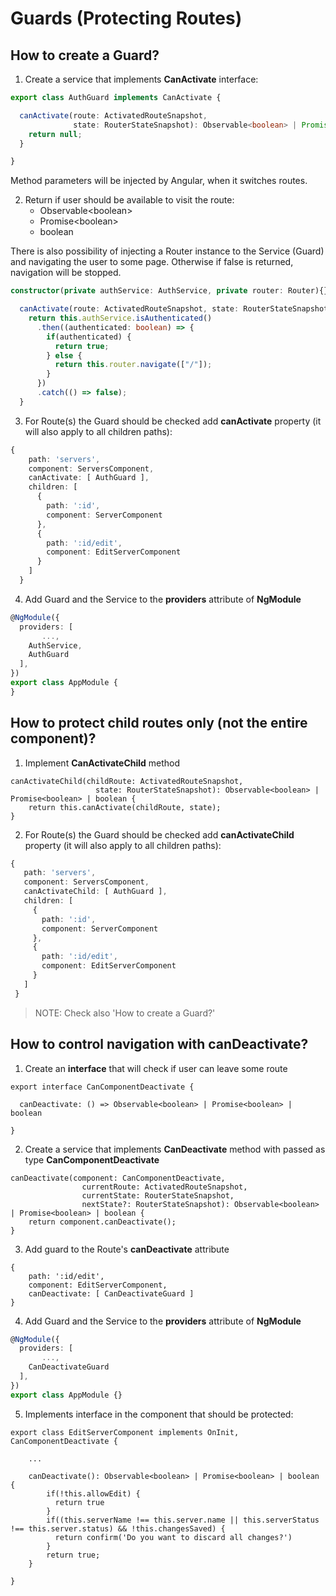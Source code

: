 # Guards (Protecting Routes)

## How to create a Guard?

1. Create a service that implements **CanActivate** interface:

```typescript
export class AuthGuard implements CanActivate {

  canActivate(route: ActivatedRouteSnapshot,
              state: RouterStateSnapshot): Observable<boolean> | Promise<boolean> | boolean {
    return null;
  }

}
```

Method parameters will be injected by Angular, when it switches routes.

2. Return if user should be available to visit the route:
    * Observable\<boolean>
    * Promise\<boolean>
    * boolean

There is also possibility of injecting a Router instance to the Service (Guard) and navigating the user to some page. Otherwise if false is returned, navigation will be stopped.

```typescript
constructor(private authService: AuthService, private router: Router){}

  canActivate(route: ActivatedRouteSnapshot, state: RouterStateSnapshot): Observable<boolean> | Promise<boolean> | boolean {
    return this.authService.isAuthenticated()
      .then((authenticated: boolean) => {
        if(authenticated) {
          return true;
        } else {
          return this.router.navigate(["/"]);
        }
      })
      .catch(() => false);
  }
```

3. For Route(s) the Guard should be checked add **canActivate** property (it will also apply to all children paths):

```typescript
{
    path: 'servers',
    component: ServersComponent,
    canActivate: [ AuthGuard ],
    children: [
      {
        path: ':id',
        component: ServerComponent
      },
      {
        path: ':id/edit',
        component: EditServerComponent
      }
    ]
  }
```

4. Add Guard and the Service to the **providers** attribute of **NgModule**

```typescript
@NgModule({
  providers: [
       ...,
    AuthService,
    AuthGuard
  ],
})
export class AppModule {
}
```

## How to protect child routes only (not the entire component)?

1. Implement **CanActivateChild** method

```
canActivateChild(childRoute: ActivatedRouteSnapshot,
                   state: RouterStateSnapshot): Observable<boolean> | Promise<boolean> | boolean {
    return this.canActivate(childRoute, state);
}
```

2. For Route(s) the Guard should be checked add **canActivateChild** property (it will also apply to all children paths):

```typescript
{
   path: 'servers',
   component: ServersComponent,
   canActivateChild: [ AuthGuard ],
   children: [
     {
       path: ':id',
       component: ServerComponent
     },
     {
       path: ':id/edit',
       component: EditServerComponent
     }
   ]
 }
```

> NOTE: Check also 'How to create a Guard?'

## How to control navigation with canDeactivate?

1. Create an **interface** that will check if user can leave some route

```
export interface CanComponentDeactivate {

  canDeactivate: () => Observable<boolean> | Promise<boolean> | boolean

}
```

2. Create a service that implements **CanDeactivate** method with passed as type **CanComponentDeactivate**

```
canDeactivate(component: CanComponentDeactivate,
                currentRoute: ActivatedRouteSnapshot,
                currentState: RouterStateSnapshot,
                nextState?: RouterStateSnapshot): Observable<boolean> | Promise<boolean> | boolean {
    return component.canDeactivate();
}
```

3. Add guard to the Route's **canDeactivate** attribute

```
{
    path: ':id/edit',
    component: EditServerComponent,
    canDeactivate: [ CanDeactivateGuard ]
}
```

4. Add Guard and the Service to the **providers** attribute of **NgModule**

```typescript
@NgModule({
  providers: [
       ...,
    CanDeactivateGuard
  ],
})
export class AppModule {}
```

5. Implements interface in the component that should be protected:

```
export class EditServerComponent implements OnInit, CanComponentDeactivate {

    ...

    canDeactivate(): Observable<boolean> | Promise<boolean> | boolean {
        if(!this.allowEdit) {
          return true
        }
        if((this.serverName !== this.server.name || this.serverStatus !== this.server.status) && !this.changesSaved) {
          return confirm('Do you want to discard all changes?')
        }
        return true;
    }

}
```